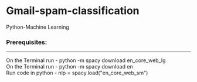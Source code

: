 # Gmail-spam-classification
Python-Machine Learning 


### Prerequisites:

---

On the Terminal run - python -m spacy download en_core_web_lg
<br />
On the Terminal run - python -m spacy download en
<br />
Run code in python - nlp = spacy.load("en_core_web_sm")
<br />
